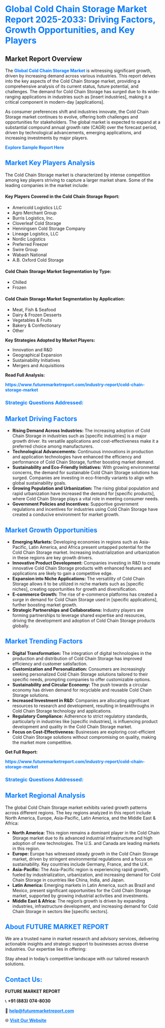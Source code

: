 <h1 style="color: #007BFF;">Global Cold Chain Storage Market Report 2025-2033: Driving Factors, Growth Opportunities, and Key Players</h1>

<section id="overview">
<h2>Market Report Overview</h2>
<p>The <a href="https://www.futuremarketreport.com/industry-report/cold-chain-storage-market" style="color: #007BFF; text-decoration: none;"><strong>Global Cold Chain Storage Market</strong></a> is witnessing significant growth, driven by increasing demand across various industries. This report delves into the key aspects of the Cold Chain Storage market, providing a comprehensive analysis of its current status, future potential, and challenges. The demand for Cold Chain Storage has surged due to its wide-ranging applications in industries such as [insert industries], making it a critical component in modern-day [applications].</p>
<p>As consumer preferences shift and industries innovate, the Cold Chain Storage market continues to evolve, offering both challenges and opportunities for stakeholders. The global market is expected to expand at a substantial compound annual growth rate (CAGR) over the forecast period, driven by technological advancements, emerging applications, and increasing investments by major players.</p>
</section>

<section id="overview">
<p><a href="https://www.futuremarketreport.com/request-sample/reportId=46572" style="color: #007BFF; text-decoration: none;"><strong>Explore Sample Report Here</strong></a></p>
</section>

<section id="key-players">
<h2 style="color: #007BFF;">Market Key Players Analysis</h2>
<p>The Cold Chain Storage market is characterized by intense competition among key players striving to capture a larger market share. Some of the leading companies in the market include:</p>
<h4>Key Players Covered in the Cold Chain Storage Report:</h4>
<ul><li>Americold Logistics LLC</li><li>Agro Merchant Group</li><li>Burris Logistics, Inc.</li><li>Cloverleaf Cold Storage</li><li>Henningsen Cold Storage Company</li><li>Lineage Logistics, LLC</li><li>Nordic Logistics</li><li>Preferred Freezer</li><li>Swire Group</li><li>Wabash National</li><li>A.B. Oxford Cold Storage</li></ul>
<h4>Cold Chain Storage Market Segmentation by Type:</h4>
<ul><li>Chilled</li><li>Frozen</li></ul>

<h4>Cold Chain Storage Market Segmentation by Application:</h4>
<ul><li>Meat, Fish &amp; Seafood</li><li>Dairy &amp; Frozen Desserts</li><li>Vegetables &amp; Fruits</li><li>Bakery &amp; Confectionary</li><li>Other</li></ul>
<p><strong>Key Strategies Adopted by Market Players:</strong></p>
<ul>
<li>Innovation and R&D</li>
<li>Geographical Expansion</li>
<li>Sustainability Initiatives</li>
<li>Mergers and Acquisitions</li>
</ul>
</section>

<section>
<p><strong>Read Full Analysis: </strong></p><a href="https://www.futuremarketreport.com/industry-report/cold-chain-storage-market" style="color: #007BFF; text-decoration: none;"><strong>https://www.futuremarketreport.com/industry-report/cold-chain-storage-market</strong></a>
<h3 style="color: #007BFF;">Strategic Questions Addressed:</h3>
</section>

<section id="driving-factors">
<h2 style="color: #007BFF;">Market Driving Factors</h2>
<ul>
<li><strong>Rising Demand Across Industries:</strong> The increasing adoption of Cold Chain Storage in industries such as [specific industries] is a major growth driver. Its versatile applications and cost-effectiveness make it a preferred choice among manufacturers.</li>
<li><strong>Technological Advancements:</strong> Continuous innovations in production and application technologies have enhanced the efficiency and performance of Cold Chain Storage, further boosting market demand.</li>
<li><strong>Sustainability and Eco-Friendly Initiatives:</strong> With growing environmental concerns, the demand for sustainable Cold Chain Storage solutions has surged. Companies are investing in eco-friendly variants to align with global sustainability goals.</li>
<li><strong>Growing Population and Urbanization:</strong> The rising global population and rapid urbanization have increased the demand for [specific products], where Cold Chain Storage plays a vital role in meeting consumer needs.</li>
<li><strong>Government Policies and Incentives:</strong> Supportive government regulations and incentives for industries using Cold Chain Storage have created a conducive environment for market growth.</li>
</ul>
</section>

<section id="growth-opportunities">
<h2 style="color: #007BFF;">Market Growth Opportunities</h2>
<ul>
<li><strong>Emerging Markets:</strong> Developing economies in regions such as Asia-Pacific, Latin America, and Africa present untapped potential for the Cold Chain Storage market. Increasing industrialization and urbanization in these regions are key growth drivers.</li>
<li><strong>Innovative Product Development:</strong> Companies investing in R&D to create innovative Cold Chain Storage products with enhanced features and applications are likely to gain a competitive edge.</li>
<li><strong>Expansion into Niche Applications:</strong> The versatility of Cold Chain Storage allows it to be utilized in niche markets such as [specific niches], creating opportunities for growth and diversification.</li>
<li><strong>E-commerce Growth:</strong> The rise of e-commerce platforms has created a surge in demand for Cold Chain Storage used in [specific applications], further boosting market growth.</li>
<li><strong>Strategic Partnerships and Collaborations:</strong> Industry players are forming partnerships to leverage shared expertise and resources, driving the development and adoption of Cold Chain Storage products globally.</li>
</ul>
</section>

<section id="trending-factors">
<h2 style="color: #007BFF;">Market Trending Factors</h2>
<ul>
<li><strong>Digital Transformation:</strong> The integration of digital technologies in the production and distribution of Cold Chain Storage has improved efficiency and customer satisfaction.</li>
<li><strong>Customization and Personalization:</strong> Consumers are increasingly seeking personalized Cold Chain Storage solutions tailored to their specific needs, prompting companies to offer customizable options.</li>
<li><strong>Sustainability and Circular Economy:</strong> The push towards a circular economy has driven demand for recyclable and reusable Cold Chain Storage solutions.</li>
<li><strong>Increased Investment in R&D:</strong> Companies are allocating significant resources to research and development, resulting in breakthroughs in Cold Chain Storage technology and applications.</li>
<li><strong>Regulatory Compliance:</strong> Adherence to strict regulatory standards, particularly in industries like [specific industries], is influencing product development and quality in the Cold Chain Storage market.</li>
<li><strong>Focus on Cost-Effectiveness:</strong> Businesses are exploring cost-efficient Cold Chain Storage solutions without compromising on quality, making the market more competitive.</li>
</ul>
</section>

<section>
<p><strong>Get Full Report: </strong></p><a href="https://www.futuremarketreport.com/industry-report/cold-chain-storage-market" style="color: #007BFF; text-decoration: none;"><strong>https://www.futuremarketreport.com/industry-report/cold-chain-storage-market</strong></a>
<h3 style="color: #007BFF;">Strategic Questions Addressed:</h3>
</section>


<section id="regional-analysis">
<h2 style="color: #007BFF;">Market Regional Analysis</h2>
<p>The global Cold Chain Storage market exhibits varied growth patterns across different regions. The key regions analyzed in this report include North America, Europe, Asia-Pacific, Latin America, and the Middle East & Africa:</p>
<ul>
<li><strong>North America:</strong> This region remains a dominant player in the Cold Chain Storage market due to its advanced industrial infrastructure and high adoption of new technologies. The U.S. and Canada are leading markets in this region.</li>
<li><strong>Europe:</strong> Europe has witnessed steady growth in the Cold Chain Storage market, driven by stringent environmental regulations and a focus on sustainability. Key countries include Germany, France, and the U.K.</li>
<li><strong>Asia-Pacific:</strong> The Asia-Pacific region is experiencing rapid growth, fueled by industrialization, urbanization, and increasing demand for Cold Chain Storage in countries like China, India, and Japan.</li>
<li><strong>Latin America:</strong> Emerging markets in Latin America, such as Brazil and Mexico, present significant opportunities for the Cold Chain Storage market, supported by growing industrial activities and investments.</li>
<li><strong>Middle East & Africa:</strong> The region’s growth is driven by expanding industries, infrastructure development, and increasing demand for Cold Chain Storage in sectors like [specific sectors].</li>
</ul>
</section>

<footer>
<h2 style="color: #007BFF;">About FUTURE MARKET REPORT</h2>
<p>We are a trusted name in market research and advisory services, delivering actionable insights and strategic support to businesses across diverse industries. Our expertise lies in offering:</p>

<p>Stay ahead in today’s competitive landscape with our tailored research solutions.</p>

<h2 style="color: #007BFF;">Contact Us:</h2>
<p><strong>FUTURE MARKET REPORT</strong></p>
<p>📞 <strong>+91 (883) 074-8030</strong></p>
<p>📧 <strong><a href="mailto:help@futuremarketreport.com" style="color: #007BFF;">help@futuremarketreport.com</a></strong></p>
<p>🌐 <strong><a href="https://www.futuremarketreport.com/" style="color: #007BFF;">Visit Our Website</a></strong></p>
</footer>